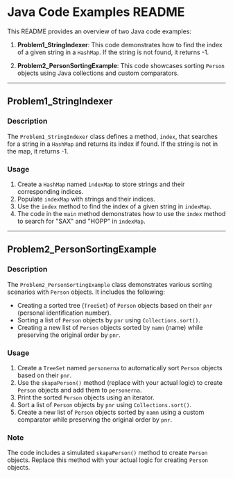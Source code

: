 # Java Code Examples README

This README provides an overview of two Java code examples:

1. **Problem1_StringIndexer**: This code demonstrates how to find the index of a given string in a `HashMap`. If the string is not found, it returns -1.

2. **Problem2_PersonSortingExample**: This code showcases sorting `Person` objects using Java collections and custom comparators.

---

## Problem1_StringIndexer

### Description

The `Problem1_StringIndexer` class defines a method, `index`, that searches for a string in a `HashMap` and returns its index if found. If the string is not in the map, it returns -1.

### Usage

1. Create a `HashMap` named `indexMap` to store strings and their corresponding indices.
2. Populate `indexMap` with strings and their indices.
3. Use the `index` method to find the index of a given string in `indexMap`.
4. The code in the `main` method demonstrates how to use the `index` method to search for "SAX" and "HOPP" in `indexMap`.

---

## Problem2_PersonSortingExample

### Description

The `Problem2_PersonSortingExample` class demonstrates various sorting scenarios with `Person` objects. It includes the following:

- Creating a sorted tree (`TreeSet`) of `Person` objects based on their `pnr` (personal identification number).
- Sorting a list of `Person` objects by `pnr` using `Collections.sort()`.
- Creating a new list of `Person` objects sorted by `namn` (name) while preserving the original order by `pnr`.

### Usage

1. Create a `TreeSet` named `personerna` to automatically sort `Person` objects based on their `pnr`.
2. Use the `skapaPerson()` method (replace with your actual logic) to create `Person` objects and add them to `personerna`.
3. Print the sorted `Person` objects using an iterator.
4. Sort a list of `Person` objects by `pnr` using `Collections.sort()`.
5. Create a new list of `Person` objects sorted by `namn` using a custom comparator while preserving the original order by `pnr`.

### Note

The code includes a simulated `skapaPerson()` method to create `Person` objects. Replace this method with your actual logic for creating `Person` objects.
